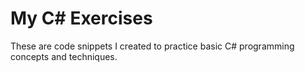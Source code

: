 # My C# Exercises

These are code snippets I created to practice basic C# programming concepts and techniques. 
